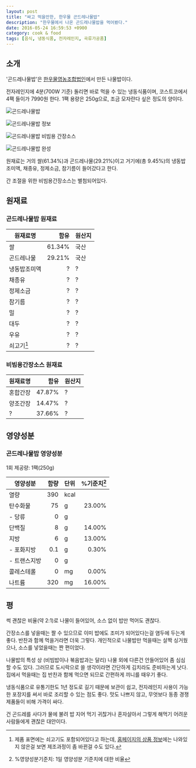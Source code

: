 ```yaml
---
layout: post
title: "싸고 먹을만한, 한우물 곤드레나물밥"
description: "한우물에서 나온 곤드레나물밥을 먹어봤다."
date: 2016-05-24 16:59:53 +0900
category: cook & food
tags: [음식, 냉동식품, 전자레인지, 곡류가공품]
---
```


## 소개

'곤드레나물밥'은 [한우물영농조합법인](http://www.hanwoomul.kr/)에서 만든 나물밥이다.

전자레인지에 4분(700W 기준) 돌리면 바로 먹을 수 있는 냉동식품이며,
코스트코에서 4팩 들이가 7990원 한다.
1팩 용량은 250g으로, 조금 모자란다 싶은 정도의 양이다.

![곤드레나물밥](https://lh3.googleusercontent.com/fbE3LRkKD_RutQ38jq-s0BROtcm6n8_cMPnlfL1DZRgUIrjxXlcmD_ZcPCm_B20K5S9SmBQSww=s520 "1끼 분량씩 개별 포장되어있다.")

![곤드레나물밥 정보](https://lh3.googleusercontent.com/jtCaYano2L6Ihtq-yTApf5zYhZXIZu85415UKrJI-T0UVY3R88haVTPBstCU2h6pvf-fefTJMg=s520 "쌀과 곤드레나물, 그리고 양념으로 이뤄져 있다.")

![곤드레나물밥 비빔용 간장소스](https://lh3.googleusercontent.com/2J0AIl8ZkHEpLFP6cL3nR3QhD9RWE9fE8MERnyE_OLcPJV_6tkSH2weTkq-qrEL04PCSAd9SrA=s520 "간장소스가 같이 들어있다.")

![곤드레나물밥 완성](https://lh3.googleusercontent.com/HTMWSoM320GXMUCwYCoi_d397hTxgYafo7Jpklt7xmvXSiBhiUiii_4H22nJEzk4yrPGd0b3jA=s520 "간편하게 한끼 먹기에 좋다.")

원재료는 거의 쌀(61.34%)과 곤드레나물(29.21%)이고
거기에(총 9.45%)의 냉동밥조미액, 채종유, 정제소금, 참기름이 들어갔다고 한다.

간 조절을 위한 비빔용간장소스는 별첨되어있다.



## 원재료

### 곤드레나물밥 원재료

원재료명     | 함유    | 원산지
-------------|--------:|-------
쌀           |  61.34% | 국산
곤드레나물   |  29.21% | 국산
냉동밥조미액 |    ?    | ?
채종유       |    ?    | ?
정제소금     |    ?    | ?
참기름       |    ?    | ?
밀           |    ?    | ?
대두         |    ?    | ?
우유         |    ?    | ?
쇠고기[^1]   |    ?    | ?

[^1]: 제품 표면에는 쇠고기도 포함되어있다고 하는데, [홈페이지의 상품 정보](http://www.hanwoomul.kr/shop/item.php?it_id=1450674034)에는 나와있지 않은걸 보면 제조과정이 좀 바뀐걸 수도 있다.


### 비빔용간장소스 원재료

원재료명     | 함유    | 원산지
-------------|--------:|-------
혼합간장     |  47.87% | ?
양조간장     |  14.47% | ?
?            |  37.66% | ?



## 영양성분

### 곤드레나물밥 영양성분

1회 제공량: 1팩(250g)

영양성분     | 함량 | 단위 | %기준치[^2]
-------------|-----:|:-----|--------:
열량         |  390 | kcal |
탄수화물     |   75 | g    | 23.00%
- 당류       |    0 | g    |
단백질       |    8 | g    | 14.00%
지방         |    6 | g    | 13.00%
- 포화지방   |  0.1 | g    |  0.30%
- 트랜스지방 |    0 | g    |
콜레스테롤   |    0 | mg   |  0.00%
나트륨       |  320 | mg   | 16.00%

[^2]: %영양성분기준치: 1일 영양성분 기준치에 대한 비율


## 평

썩 괜찮은 비율(약 2:1)로 나물이 들어있어, 소스 없이 밥만 먹어도 괜찮다.

간장소스를 넣을때는 짤 수 있으므로 이미 밥에도 조미가 되어있다는걸 염두에 두는게 좋다.
반찬과 함께 먹을거라면 더욱 그렇다.
개인적으로 나물밥만 먹을때는 살짝 싱거웠으나, 소스를 넣었을때는 짠 편이었다.

나물밥의 특성 상 (비빔밥이나 볶음밥과는 달리) 나물 외에 다른건 안들어있어 좀 심심할 수도 있다.
그러므로 도시락으로 쓸 생각이라면 간단하게 김치라도 준비하는게 낫다.
집에서 먹을때는 집 반찬과 함께 먹으면 되므로 간편하게 끼니를 때우기 좋다.

냉동식품으로 유통기한도 1년 정도로 길기 때문에 보관이 쉽고,
전자레인지 사용이 가능한 포장지를 써서 바로 조리할 수 있는 점도 좋다.
맛도 나쁘지 않고, 무엇보다 동종 경쟁 제품들이 비해 가격이 싸다.

건 곤드레를 사다가 물에 불려 밥 지어 먹기 귀찮거나 혼자살아서 그렇게 해먹기 어려운 사람들에게 괜찮은 대안이다.
